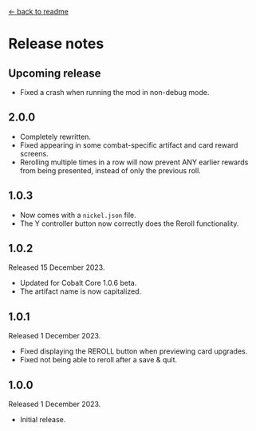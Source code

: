 [← back to readme](README.md)

# Release notes

## Upcoming release

* Fixed a crash when running the mod in non-debug mode.

## 2.0.0

* Completely rewritten.
* Fixed appearing in some combat-specific artifact and card reward screens.
* Rerolling multiple times in a row will now prevent ANY earlier rewards from being presented, instead of only the previous roll.

## 1.0.3

* Now comes with a `nickel.json` file.
* The Y controller button now correctly does the Reroll functionality.

## 1.0.2
Released 15 December 2023.

* Updated for Cobalt Core 1.0.6 beta.
* The artifact name is now capitalized.

## 1.0.1
Released 1 December 2023.

* Fixed displaying the REROLL button when previewing card upgrades.
* Fixed not being able to reroll after a save & quit.

## 1.0.0
Released 1 December 2023.

* Initial release.